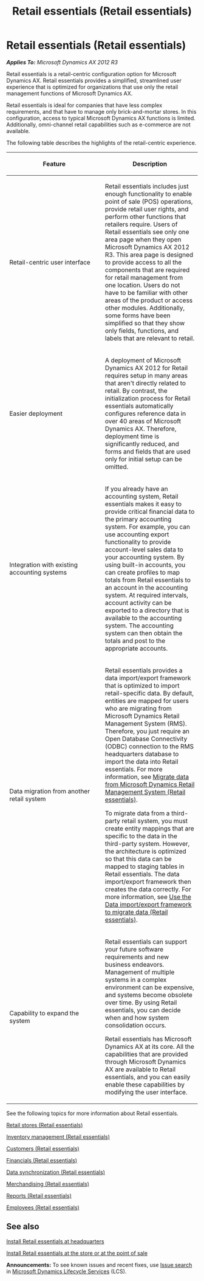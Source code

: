 ﻿---
title: Retail essentials (Retail essentials)
TOCTitle: Retail essentials (Retail essentials)
ms:assetid: 8658fb94-40de-472c-8fae-06d2e75bb1a6
ms:mtpsurl: https://technet.microsoft.com/en-us/library/Dn606246(v=AX.60)
ms:contentKeyID: 61180425
ms.date: 11/13/2014
mtps_version: v=AX.60
---

# Retail essentials (Retail essentials) 


_**Applies To:** Microsoft Dynamics AX 2012 R3_

Retail essentials is a retail-centric configuration option for Microsoft Dynamics AX. Retail essentials provides a simplified, streamlined user experience that is optimized for organizations that use only the retail management functions of Microsoft Dynamics AX.

Retail essentials is ideal for companies that have less complex requirements, and that have to manage only brick-and-mortar stores. In this configuration, access to typical Microsoft Dynamics AX functions is limited. Additionally, omni-channel retail capabilities such as e-commerce are not available.

The following table describes the highlights of the retail-centric experience.

<table>
<colgroup>
<col style="width: 50%" />
<col style="width: 50%" />
</colgroup>
<thead>
<tr class="header">
<th><p>Feature</p></th>
<th><p>Description</p></th>
</tr>
</thead>
<tbody>
<tr class="odd">
<td><p>Retail-centric user interface</p></td>
<td><p>Retail essentials includes just enough functionality to enable point of sale (POS) operations, provide retail user rights, and perform other functions that retailers require. Users of Retail essentials see only one area page when they open Microsoft Dynamics AX 2012 R3. This area page is designed to provide access to all the components that are required for retail management from one location. Users do not have to be familiar with other areas of the product or access other modules. Additionally, some forms have been simplified so that they show only fields, functions, and labels that are relevant to retail.</p></td>
</tr>
<tr class="even">
<td><p>Easier deployment</p></td>
<td><p>A deployment of Microsoft Dynamics AX 2012 for Retail requires setup in many areas that aren't directly related to retail. By contrast, the initialization process for Retail essentials automatically configures reference data in over 40 areas of Microsoft Dynamics AX. Therefore, deployment time is significantly reduced, and forms and fields that are used only for initial setup can be omitted.</p></td>
</tr>
<tr class="odd">
<td><p>Integration with existing accounting systems</p></td>
<td><p>If you already have an accounting system, Retail essentials makes it easy to provide critical financial data to the primary accounting system. For example, you can use accounting export functionality to provide account-level sales data to your accounting system. By using built-in accounts, you can create profiles to map totals from Retail essentials to an account in the accounting system. At required intervals, account activity can be exported to a directory that is available to the accounting system. The accounting system can then obtain the totals and post to the appropriate accounts.</p></td>
</tr>
<tr class="even">
<td><p>Data migration from another retail system</p></td>
<td><p>Retail essentials provides a data import/export framework that is optimized to import retail-specific data. By default, entities are mapped for users who are migrating from Microsoft Dynamics Retail Management System (RMS). Therefore, you just require an Open Database Connectivity (ODBC) connection to the RMS headquarters database to import the data into Retail essentials. For more information, see <a href="migrate-data-from-microsoft-dynamics-retail-management-system-retail-essentials.md">Migrate data from Microsoft Dynamics Retail Management System (Retail essentials)</a>.</p>
<p>To migrate data from a third-party retail system, you must create entity mappings that are specific to the data in the third-party system. However, the architecture is optimized so that this data can be mapped to staging tables in Retail essentials. The data import/export framework then creates the data correctly. For more information, see <a href="use-the-data-import-export-framework-to-migrate-data-retail-essentials.md">Use the Data import/export framework to migrate data (Retail essentials)</a>.</p></td>
</tr>
<tr class="odd">
<td><p>Capability to expand the system</p></td>
<td><p>Retail essentials can support your future software requirements and new business endeavors. Management of multiple systems in a complex environment can be expensive, and systems become obsolete over time. By using Retail essentials, you can decide when and how system consolidation occurs.</p>
<p>Retail essentials has Microsoft Dynamics AX at its core. All the capabilities that are provided through Microsoft Dynamics AX are available to Retail essentials, and you can easily enable these capabilities by modifying the user interface.</p></td>
</tr>
</tbody>
</table>


See the following topics for more information about Retail essentials.

[Retail stores (Retail essentials)](retail-stores-retail-essentials.md)

[Inventory management (Retail essentials)](inventory-management-retail-essentials.md)

[Customers (Retail essentials)](customers-retail-essentials.md)

[Financials (Retail essentials)](financials-retail-essentials.md)

[Data synchronization (Retail essentials)](data-synchronization-retail-essentials.md)

[Merchandising (Retail essentials)](merchandising-retail-essentials.md)

[Reports (Retail essentials)](reports-retail-essentials.md)

[Employees (Retail essentials)](employees-retail-essentials.md)

## See also

[Install Retail essentials at headquarters](install-retail-essentials-at-headquarters.md)

[Install Retail essentials at the store or at the point of sale](install-retail-essentials-at-the-store-or-at-the-point-of-sale.md)

  
**Announcements:** To see known issues and recent fixes, use [Issue search](http://go.microsoft.com/fwlink/?linkid=389258) in [Microsoft Dynamics Lifecycle Services](http://go.microsoft.com/fwlink/?linkid=306505) (LCS).

